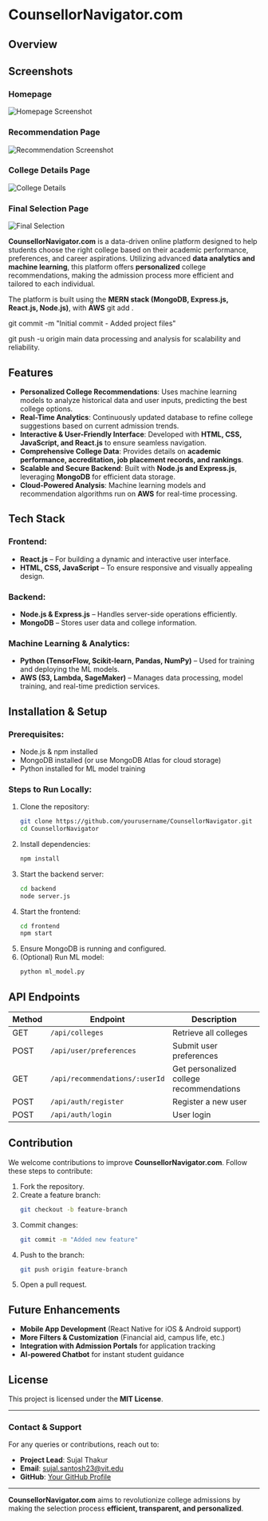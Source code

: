 # CounsellorNavigator.com

## Overview

## Screenshots

### Homepage

![Homepage Screenshot](https://raw.githubusercontent.com/techbro815/Counsellor-Navigator/main/public/images/SS1.png)

### Recommendation Page

![Recommendation Screenshot](https://raw.githubusercontent.com/techbro815/Counsellor-Navigator/main/public/images/SS2.png)

### College Details Page

![College Details](https://raw.githubusercontent.com/techbro815/Counsellor-Navigator/main/public/images/SS3.jpg)

### Final Selection Page

![Final Selection](https://raw.githubusercontent.com/techbro815/Counsellor-Navigator/main/public/images/SS4.png)

**CounsellorNavigator.com** is a data-driven online platform designed to help students choose the right college based on their academic performance, preferences, and career aspirations. Utilizing advanced **data analytics and machine learning**, this platform offers **personalized** college recommendations, making the admission process more efficient and tailored to each individual.

The platform is built using the **MERN stack (MongoDB, Express.js, React.js, Node.js)**, with **AWS** git add .

git commit -m "Initial commit - Added project files"

git push -u origin main data processing and analysis for scalability and reliability.

## Features

- **Personalized College Recommendations**: Uses machine learning models to analyze historical data and user inputs, predicting the best college options.
- **Real-Time Analytics**: Continuously updated database to refine college suggestions based on current admission trends.
- **Interactive & User-Friendly Interface**: Developed with **HTML, CSS, JavaScript, and React.js** to ensure seamless navigation.
- **Comprehensive College Data**: Provides details on **academic performance, accreditation, job placement records, and rankings**.
- **Scalable and Secure Backend**: Built with **Node.js and Express.js**, leveraging **MongoDB** for efficient data storage.
- **Cloud-Powered Analysis**: Machine learning models and recommendation algorithms run on **AWS** for real-time processing.

## Tech Stack

### **Frontend:**

- **React.js** – For building a dynamic and interactive user interface.
- **HTML, CSS, JavaScript** – To ensure responsive and visually appealing design.

### **Backend:**

- **Node.js & Express.js** – Handles server-side operations efficiently.
- **MongoDB** – Stores user data and college information.

### **Machine Learning & Analytics:**

- **Python (TensorFlow, Scikit-learn, Pandas, NumPy)** – Used for training and deploying the ML models.
- **AWS (S3, Lambda, SageMaker)** – Manages data processing, model training, and real-time prediction services.

## Installation & Setup

### **Prerequisites:**

- Node.js & npm installed
- MongoDB installed (or use MongoDB Atlas for cloud storage)
- Python installed for ML model training

### **Steps to Run Locally:**

1. Clone the repository:
   ```sh
   git clone https://github.com/yourusername/CounsellorNavigator.git
   cd CounsellorNavigator
   ```
2. Install dependencies:
   ```sh
   npm install
   ```
3. Start the backend server:
   ```sh
   cd backend
   node server.js
   ```
4. Start the frontend:
   ```sh
   cd frontend
   npm start
   ```
5. Ensure MongoDB is running and configured.
6. (Optional) Run ML model:
   ```sh
   python ml_model.py
   ```

## API Endpoints

| Method | Endpoint                       | Description                              |
| ------ | ------------------------------ | ---------------------------------------- |
| GET    | `/api/colleges`                | Retrieve all colleges                    |
| POST   | `/api/user/preferences`        | Submit user preferences                  |
| GET    | `/api/recommendations/:userId` | Get personalized college recommendations |
| POST   | `/api/auth/register`           | Register a new user                      |
| POST   | `/api/auth/login`              | User login                               |

## Contribution

We welcome contributions to improve **CounsellorNavigator.com**. Follow these steps to contribute:

1. Fork the repository.
2. Create a feature branch:
   ```sh
   git checkout -b feature-branch
   ```
3. Commit changes:
   ```sh
   git commit -m "Added new feature"
   ```
4. Push to the branch:
   ```sh
   git push origin feature-branch
   ```
5. Open a pull request.

## Future Enhancements

- **Mobile App Development** (React Native for iOS & Android support)
- **More Filters & Customization** (Financial aid, campus life, etc.)
- **Integration with Admission Portals** for application tracking
- **AI-powered Chatbot** for instant student guidance

## License

This project is licensed under the **MIT License**.

---

### Contact & Support

For any queries or contributions, reach out to:

- **Project Lead**: Sujal Thakur
- **Email**: [sujal.santosh23@vit.edu](mailto:sujal.santosh23@vit.edu)
- **GitHub**: [Your GitHub Profile](https://github.com/yourusername)

---

**CounsellorNavigator.com** aims to revolutionize college admissions by making the selection process **efficient, transparent, and personalized**.
